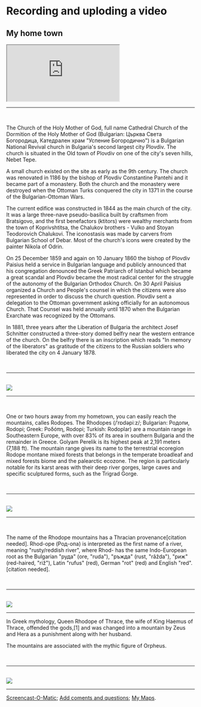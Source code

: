 
<h1> Recording and uploding a video </h1>

<h2> My home town </h2>

<iframe
  src="https://screencast-o-matic.com/embed?sc=cqlfrOUKDq&v=5&ff=1" allowfullscreen="true"> </iframe>
  <br>
  <hr>
  <br>
  <p>

The Church of the Holy Mother of God, full name Cathedral Church of the Dormition of the Holy Mother of God (Bulgarian: Църква Света Богородица, Катедрален храм "Успение Богородично") is a Bulgarian National Revival church in Bulgaria's second largest city Plovdiv. The church is situated in the Old town of Plovdiv on one of the city's seven hills, Nebet Tepe.

A small church existed on the site as early as the 9th century. The church was renovated in 1186 by the bishop of Plovdiv Constantine Pantehi and it became part of a monastery. Both the church and the monastery were destroyed when the Ottoman Turks conquered the city in 1371 in the course of the Bulgarian-Ottoman Wars.

The current edifice was constructed in 1844 as the main church of the city. It was a large three-nave pseudo-basilica built by craftsmen from Bratsigovo, and the first benefactors (ktitors) were wealthy merchants from the town of Koprivshtitsa, the Chalukov brothers - Vulko and Stoyan Teodorovich Chalukovi. The iconostasis was made by carvers from Bulgarian School of Debar. Most of the church's icons were created by the painter Nikola of Odrin.

On 25 December 1859 and again on 10 January 1860 the bishop of Plovdiv Paisius held a service in Bulgarian language and publicly announced that his congregation denounced the Greek Patriarch of Istanbul which became a great scandal and Plovdiv became the most radical center for the struggle of the autonomy of the Bulgarian Orthodox Church. On 30 April Paisius organized a Church and People's counsel in which the citizens were also represented in order to discuss the church question. Plovdiv sent a delegation to the Ottoman government asking officially for an autonomous Church. That Counsel was held annually until 1870 when the Bulgarian Exarchate was recognized by the Ottomans.

In 1881, three years after the Liberation of Bulgaria the architect Josef Schnitter constructed a three-story domed belfry near the western entrance of the church. On the belfry there is an inscription which reads "In memory of the liberators" as gratitude of the citizens to the Russian soldiers who liberated the city on 4 January 1878.
</p>
<br>
<hr>
<br>
<a href= "https://i.pinimg.com/originals/e7/27/86/e7278682e0e199f322cd1bde690a54de.jpg" >  
  <img class="imgLeft"'
 src="https://i.pinimg.com/originals/e7/27/86/e7278682e0e199f322cd1bde690a54de.jpg">
</a>
<br>
<hr>
<br>
<p>

One or two hours away from my hometown, you can easily reach the mountains, calles Rodopes. 
The Rhodopes (/ˈrɒdəpiːz/; Bulgarian: Родопи, Rodopi; Greek: Ροδόπη, Rodopi; Turkish: Rodoplar) are a mountain range in Southeastern Europe, with over 83% of its area in southern Bulgaria and the remainder in Greece. Golyam Perelik is its highest peak at 2,191 meters (7,188 ft). The mountain range gives its name to the terrestrial ecoregion Rodope montane mixed forests that belongs in the temperate broadleaf and mixed forests biome and the palearctic ecozone. The region is particularly notable for its karst areas with their deep river gorges, large caves and specific sculptured forms, such as the Trigrad Gorge.
</p>
<br>
<hr>

<br>
<a href="https://lh3.googeusercontent.com/gIrY5lo2jkChyi7IIf_0i6kJRuV7TYyo5IKouII7HDyAqYLT1KpXXsig8Z3FggZiOZeN_IfmVy_R14EXqkT4Z0vSC8TnOu2FAAEiHqjuiAnTCdk6bdf3aPbiXtsqgEy1eJ03JE9MUwiFC-JFwH_ITNHqprla9LnbZe1rje_YhXHoaEqkxa5MbD29MVAHXrDhIjaUe94RHrY41v4WH_5F0Pn9p7D6PaGqlvioVexD0JO0PfaQRrkxHYP2OF-g0zo8-jypDn4-3WlYxvnLtyN5ua-NAa8oNje5AFzZNkaClaiNoEoYzFHDqxFSvmCG5iJLPF0wlSMwSUZBKxlFKpZxo-hm8YgmCVwIjcrWBHc_cIOCeYemrMYufTsiDyfewtcyIVtOkW65r882zuL64UwWO9EBkjyt8XWQJQ1ltw1ISCbDjpN-BQRyRz27XDavZ0dVYFFx5149TKrYCaQQgUKknNSIzCcSoKA4kZpRaO8wg9F_uhYvwi8qSAeWqpC57NWD9Y2qem0-RaHM741mIYv6QSwaiNmrMv4_XUEItgTJN4T-R-_krWZQlNrYg0fkmx4Oe6j6ywXO6Cut0IrHNKIFu6d8A6aeiz0gKz34_Vrv8w365YC16FKQW7taqh3A8xWIWBUTfUws587SMHi9BsyWTd6T5PM8XfXzbPd-33PL4lSf3sSfq9YW4PboILo4cdunVH2F3qvW4GXg6B7ESmRextiR8CpZ7gppmcJ2lroCzHfAn6nlNQ=w624-h888-no" >
  <img class="imgLeft" src="https://lh3.googleusercontent.com/gIrY5lo2jkChyi7IIf_0i6kJRuV7TYyo5IKouII7HDyAqYLT1KpXXsig8Z3FggZiOZeN_IfmVy_R14EXqkT4Z0vSC8TnOu2FAAEiHqjuiAnTCdk6bdf3aPbiXtsqgEy1eJ03JE9MUwiFC-JFwH_ITNHqprla9LnbZe1rje_YhXHoaEqkxa5MbD29MVAHXrDhIjaUe94RHrY41v4WH_5F0Pn9p7D6PaGqlvioVexD0JO0PfaQRrkxHYP2OF-g0zo8-jypDn4-3WlYxvnLtyN5ua-NAa8oNje5AFzZNkaClaiNoEoYzFHDqxFSvmCG5iJLPF0wlSMwSUZBKxlFKpZxo-hm8YgmCVwIjcrWBHc_cIOCeYemrMYufTsiDyfewtcyIVtOkW65r882zuL64UwWO9EBkjyt8XWQJQ1ltw1ISCbDjpN-BQRyRz27XDavZ0dVYFFx5149TKrYCaQQgUKknNSIzCcSoKA4kZpRaO8wg9F_uhYvwi8qSAeWqpC57NWD9Y2qem0-RaHM741mIYv6QSwaiNmrMv4_XUEItgTJN4T-R-_krWZQlNrYg0fkmx4Oe6j6ywXO6Cut0IrHNKIFu6d8A6aeiz0gKz34_Vrv8w365YC16FKQW7taqh3A8xWIWBUTfUws587SMHi9BsyWTd6T5PM8XfXzbPd-33PL4lSf3sSfq9YW4PboILo4cdunVH2F3qvW4GXg6B7ESmRextiR8CpZ7gppmcJ2lroCzHfAn6nlNQ=w624-h888-no">
</a>
<br>
<hr>
<br>
<p>
The name of the Rhodope mountains has a Thracian provenance[citation needed]. Rhod-ope (Род-oпа) is interpreted as the first name of a river, meaning "rusty/reddish river", where Rhod- has the same Indo-European root as the Bulgarian "руда" (ore, "ruda"), "ръжда" (rust, "rǎžda"), "риж" (red-haired, "riž"), Latin "rufus" (red), German "rot" (red) and English "red".[citation needed].
</p>
<br>
<hr>
<br>
<a
href="https://bulguides.com/wp-content/uploads/2015/12/PC300151.jpg" >
<img class="imgRight"
src="https://bulguides.com/wp-content/uploads/2015/12/PC300151.jpg">
</a>

<br>

<hr>
<p>
In Greek mythology, Queen Rhodope of Thrace, the wife of King Haemus of Thrace, offended the gods,[1] and was changed into a mountain by Zeus and Hera as a punishment along with her husband.

The mountains are associated with the mythic figure of Orpheus.
</p>
<br>
<hr>
<br>
<a
href="https://www.voubs.bg/original/photo/fe9/Sunrise+over+the+Rhodope+Mountains%21_b415314e1e76f95d332c6b2249f07e25.jpg" >
<img class="imgRight"
src="https://www.voubs.bg/original/photo/fe9/Sunrise+over+the+Rhodope+Mountains%21_b415314e1e76f95d332c6b2249f07e25.jpg">
</a>

<hr>

<a href="https://screencast-o-matic.com/">Screencast-O-Matic</a>; 
<a href="https://h5p.org/">Add coments and questions</a>; 
<a href="https://www.google.co.uk/mymaps/">My Maps</a>.


